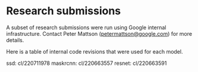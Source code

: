 # Research submissions

A subset of research submissions were run using Google internal
infrastructure. Contact Peter Mattson (petermattson@google.com) for more
details.

Here is a table of internal code revisions that were used for each model.

ssd:      cl/220711978
maskrcnn: cl/220663557
resnet:   cl/220663591
